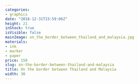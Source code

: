 ```yaml
---
categories:
- graphics
date: "2018-12-31T23:59:06Z"
height: 21
inStock: true
isVisible: false
mainImage: on_the_border_between_thailand_and_malaysia.jpg
materials:
- ink
- marker
- paper
price: 150
slug: on-the-border-between-thailand-and-malaysia
title: On the border between Thailand and Malaysia
width: 30
---
```


